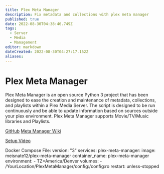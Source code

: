 ```yaml
---
title: Plex Meta Manager
description: Fix metadata and collections with plex meta manager
published: true
date: 2022-08-30T04:38:46.749Z
tags:
  - Server
  - Media
  - Management
editor: markdown
dateCreated: 2022-08-30T04:27:17.152Z
aliases:
---
```

# Plex Meta Manager
Plex Meta Manager is an open source Python 3 project that has been designed to ease the creation and maintenance of metadata, collections, and playlists within a Plex Media Server. The script is designed to be run continuously and be able to update information based on sources outside your plex environment. Plex Meta Manager supports Movie/TV/Music libraries and Playlists.


[GitHub](https://github.com/meisnate12/Plex-Meta-Manager)
[Meta Manager Wiki](https://metamanager.wiki/)

[Setup Video](https://youtu.be/dF69MNoot3w)

Docker Compose File:
version: "3"
services:
  plex-meta-manager:
    image: meisnate12/plex-meta-manager
    container_name: plex-meta-manager
    environment:
      - TZ=America/Denver
    volumes:
      - /YourLocation/PlexMetaManager/config:/config:ro
    restart: unless-stopped